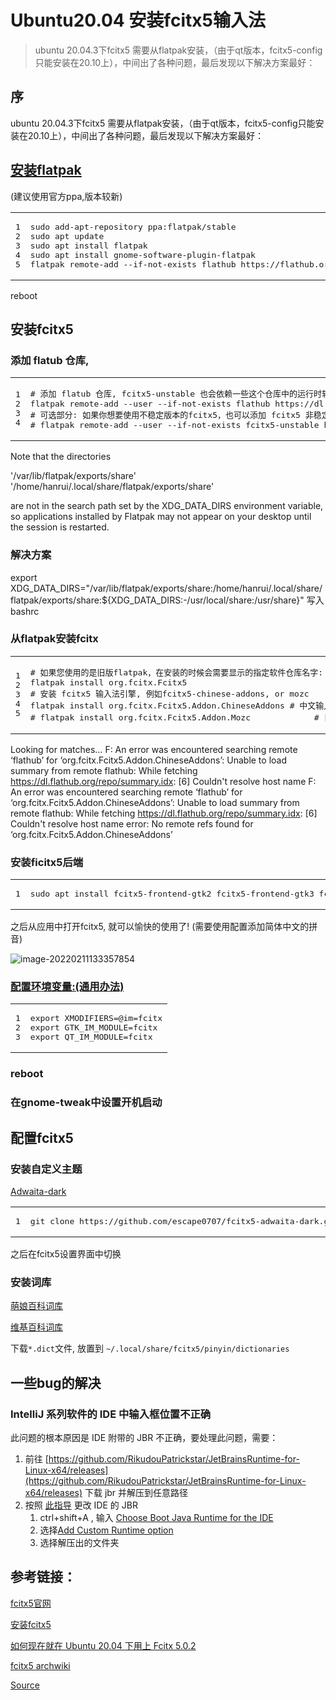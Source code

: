 # Ubuntu20.04 安装fcitx5输入法

> ubuntu 20.04.3下fcitx5 需要从flatpak安装，（由于qt版本，fcitx5-config只能安装在20.10上），中间出了各种问题，最后发现以下解决方案最好：

[](#序)序
-------

ubuntu 20.04.3下fcitx5 需要从flatpak安装，（由于qt版本，fcitx5-config只能安装在20.10上），中间出了各种问题，最后发现以下解决方案最好：

[](#安装flatpak)[安装flatpak](https://flatpak.org/setup/Ubuntu)
-----------------------------------------------------------

(建议使用官方ppa,版本较新)

<table><tbody><tr><td><pre><span>1</span><br><span>2</span><br><span>3</span><br><span>4</span><br><span>5</span><br></pre></td><td><pre><span>sudo add-apt-repository ppa:flatpak/stable</span><br><span>sudo apt update</span><br><span>sudo apt install flatpak</span><br><span>sudo apt install gnome-software-plugin-flatpak</span><br><span>flatpak remote-add --if-not-exists flathub https://flathub.org/repo/flathub.flatpakrepo</span><br></pre></td></tr></tbody></table>

reboot

[](#安装fcitx5)安装fcitx5
---------------------

### [](#添加-flatub-仓库)添加 flatub 仓库,

<table><tbody><tr><td><pre><span>1</span><br><span>2</span><br><span>3</span><br><span>4</span><br></pre></td><td><pre><span># 添加 flatub 仓库, fcitx5-unstable 也会依赖一些这个仓库中的运行时软件包。</span><br><span>flatpak remote-add --user --if-not-exists flathub https://dl.flathub.org/repo/flathub.flatpakrepo</span><br><span># 可选部分: 如果你想要使用不稳定版本的fcitx5，也可以添加 fcitx5 非稳定仓库。</span><br><span># flatpak remote-add --user --if-not-exists fcitx5-unstable https://flatpak.fcitx-im.org/unstable-repo/fcitx5-unstable.flatpakrepo</span><br></pre></td></tr></tbody></table>
Note that the directories 

'/var/lib/flatpak/exports/share'
'/home/hanrui/.local/share/flatpak/exports/share'

are not in the search path set by the XDG_DATA_DIRS environment variable, so
applications installed by Flatpak may not appear on your desktop until the
session is restarted.
### 解决方案
export XDG_DATA_DIRS="/var/lib/flatpak/exports/share:/home/hanrui/.local/share/flatpak/exports/share:${XDG_DATA_DIRS:-/usr/local/share:/usr/share}"
写入bashrc

### [](#从flatpak安装fcitx)从flatpak安装fcitx

<table><tbody><tr><td><pre><span>1</span><br><span>2</span><br><span>3</span><br><span>4</span><br><span>5</span><br></pre></td><td><pre><span># 如果您使用的是旧版flatpak，在安装的时候会需要显示的指定软件仓库名字: flatpak install flathub org.fcitx.Fcitx5</span><br><span>flatpak install org.fcitx.Fcitx5</span><br><span># 安装 fcitx5 输入法引擎, 例如fcitx5-chinese-addons, or mozc</span><br><span>flatpak install org.fcitx.Fcitx5.Addon.ChineseAddons # 中文输入法</span><br><span># flatpak install org.fcitx.Fcitx5.Addon.Mozc			 # 日文输入法</span><br></pre></td></tr></tbody></table>

Looking for matches…
F: An error was encountered searching remote ‘flathub’ for ‘org.fcitx.Fcitx5.Addon.ChineseAddons’: Unable to load summary from remote flathub: While fetching https://dl.flathub.org/repo/summary.idx: [6] Couldn't resolve host name
F: An error was encountered searching remote ‘flathub’ for ‘org.fcitx.Fcitx5.Addon.ChineseAddons’: Unable to load summary from remote flathub: While fetching https://dl.flathub.org/repo/summary.idx: [6] Couldn't resolve host name
error: No remote refs found for ‘org.fcitx.Fcitx5.Addon.ChineseAddons’

### [](#安装ficitx5后端)安装ficitx5后端

<table><tbody><tr><td><pre><span>1</span><br></pre></td><td><pre><span>sudo apt install fcitx5-frontend-gtk2 fcitx5-frontend-gtk3 fcitx5-frontend-qt5</span><br></pre></td></tr></tbody></table>

之后从应用中打开fcitx5, 就可以愉快的使用了! (需要使用配置添加简体中文的拼音)

![](chrome-extension://cjedbglnccaioiolemnfhjncicchinao/fcitx5-ubuntu/image-20220211133357854.png "image-20220211133357854")

### [](#配置环境变量通用办法)[配置环境变量:(通用办法)](https://fcitx-im.org/wiki/Setup_Fcitx_5)

<table><tbody><tr><td><pre><span>1</span><br><span>2</span><br><span>3</span><br></pre></td><td><pre><span>export XMODIFIERS=@im=fcitx</span><br><span>export GTK_IM_MODULE=fcitx</span><br><span>export QT_IM_MODULE=fcitx</span><br></pre></td></tr></tbody></table>

### [](#reboot)reboot

### [](#在gnome-tweak中设置开机启动)在gnome-tweak中设置开机启动

[](#配置fcitx5)配置fcitx5
---------------------

### [](#安装自定义主题)安装自定义主题

[Adwaita-dark](https://github.com/escape0707/fcitx5-adwaita-dark)

<table><tbody><tr><td><pre><span>1</span><br></pre></td><td><pre><span>git clone https://github.com/escape0707/fcitx5-adwaita-dark.git ~/.local/share/fcitx5/themes/adwaita-dark</span><br></pre></td></tr></tbody></table>

之后在fcitx5设置界面中切换

### [](#安装词库)安装词库

[萌娘百科词库](https://github.com/outloudvi/mw2fcitx/releases/tag/20220114)

[维基百科词库](https://github.com/felixonmars/fcitx5-pinyin-zhwiki/releases/tag/0.2.3)

下载`*.dict`文件, 放置到 `~/.local/share/fcitx5/pinyin/dictionaries`

[](#一些bug的解决)一些bug的解决
---------------------

### [](#intellij-系列软件的-ide-中输入框位置不正确)IntelliJ 系列软件的 IDE 中输入框位置不正确

此问题的根本原因是 IDE 附带的 JBR 不正确，要处理此问题，需要：

1.  前往 [https://github.com/RikudouPatrickstar/JetBrainsRuntime-for-Linux-x64/releases](https://github.com/RikudouPatrickstar/JetBrainsRuntime-for-Linux-x64/releases) 下载 jbr 并解压到任意路径
2.  按照 [此指导](https://intellij-support.jetbrains.com/hc/en-us/articles/206544879-Selecting-the-JDK-version-the-IDE-will-run-under) 更改 IDE 的 JBR
    1.  ctrl+shift+A , 输入 [Choose Boot Java Runtime for the IDE](https://i.imgur.com/iAwt6b9.png)
    2.  选择[Add Custom Runtime option](https://i.imgur.com/f3k144X.png)
    3.  选择解压出的文件夹

[](#参考链接)参考链接：
--------------

[fcitx5官网](https://fcitx-im.org/wiki/Fcitx_5/zh-cn)

[安装fcitx5](https://fcitx-im.org/wiki/Install_Fcitx_5/zh-cn)

[如何现在就在 Ubuntu 20.04 下用上 Fcitx 5.0.2](https://plumz.me/archives/12285/)

[fcitx5 archwiki](https://wiki.archlinux.org/title/Fcitx5_(%E7%AE%80%E4%BD%93%E4%B8%AD%E6%96%87))


[Source](https://ouyen.github.io/fcitx5-ubuntu/)